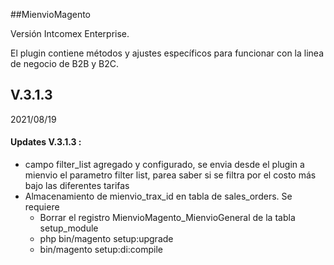 ##MienvioMagento

Versión Intcomex Enterprise.

El plugin contiene métodos y ajustes específicos para funcionar con la linea de negocio de B2B y B2C.


## V.3.1.3
2021/08/19



#### Updates V.3.1.3 : 

-  campo filter_list agregado y configurado, se envia desde el plugin a mienvio el parametro filter list, parea saber si se filtra por el costo más bajo las diferentes tarifas
-  Almacenamiento de mienvio_trax_id en tabla de sales_orders. Se requiere 
    - Borrar el registro MienvioMagento_MienvioGeneral de la tabla setup_module 
    - php bin/magento setup:upgrade
    - bin/magento setup:di:compile
    

